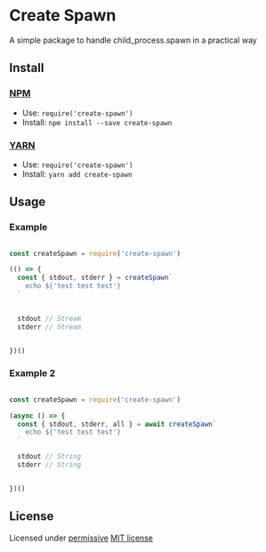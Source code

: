 # Create Spawn
A simple package to handle child_process.spawn in a practical way

## Install

### [NPM](http://npmjs.org/)
- Use: `require('create-spawn')`
- Install: `npm install --save create-spawn`

### [YARN](https://yarnpkg.com/)
- Use: `require('create-spawn')`
- Install: `yarn add create-spawn`

## Usage

### Example

``` javascript

const createSpawn = require('create-spawn')

(() => {
  const { stdout, stderr } = createSpawn`
    echo ${'test test test'}
  `
  

  stdout // Stream
  stderr // Stream


})()

```

### Example 2

``` javascript

const createSpawn = require('create-spawn')

(async () => {
  const { stdout, stderr, all } = await createSpawn`
    echo ${'test test test'}
  `

  stdout // String
  stderr // String


})()

```


## License

Licensed under [permissive](http://en.wikipedia.org/wiki/Permissive_free_software_licence) [MIT license](http://opensource.org/licenses/MIT)



